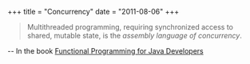 +++
title = "Concurrency"
date = "2011-08-06"
+++

> Multithreaded programming, requiring synchronized access to shared, mutable
state, is the _assembly language of concurrency_.

-- In the book [Functional Programming for Java Developers](http://oreilly.com/catalog/0636920021667)


